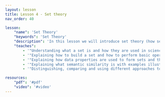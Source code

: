 ```yaml
---
layout: lesson
title: Lesson 4 - Set theory
nav_order: 40

lesson:
    "name": 'Set Theory'
    "keywords": 'Set Theory'
    "description": 'In this lesson we will introduce set theory (how sets are built and how they can be used) and how it connects to graphs. We will then apply this knowledge on sets and graphs to semantic similarity and corresponding measures.'
    "teaches": 
        - '"Understanding what a set is and how they are used in science and other general domains"'
        - '"Explaining how to build a set and how to perform basic operations on it"'
        - '"Explaining how data properties are used to form sets and then do calculations on them (e.g. similarity)"' 
        - '"Explaining what semantic similarity is with examples illustrating its usefulness"'
        - '"Distinguishing, comparing and using different approaches to semantic similarity"'

resources:
    "pdf": '#pdf'
    "video": '#video'
---
```



